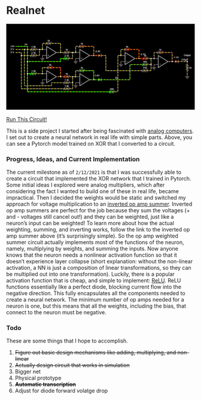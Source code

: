 # Realnet

![Screenshot](Screenshot.png)

[Run This Circuit!](https://www.falstad.com/circuit/circuitjs.html?ctz=CQAgjCAMB0l3BWcMBMcUHYMGZIA4UA2ATmIxAUgosgCgwMUoQAWPEAWmybefKSRUh0JAA16jZoRaduIaX2aDmMJAE1aAJWZyuTOUNZVlwhLQDuzXmEKt2dAIbgWMhWnYL2YJB2-J4cFCw8Nh4LISQhBhsCDjR+MxgAXSWNnYgcrwpGTzsvFkW6bwKBQBO8jK8xLZZ4LjZYCh5Xi7pDU3pjV622e4VICgorjK9Q-2DMmnt3c6TPbTlYK1pDLZT-g0Ya7YT4POprXhUXSBHULQA5uAdZyfVKgv9Z-dnVChJ2VRyaQaFVAppBQNWwA2yvQppM5ycGWaFUXgw9JnTxCQr3ayNNoQzHWDoFVI4ryYxFgYlUF6o1K2OQ0pijYYDFj-EaPIbMgaSIEbQqYJhuPAeFlObhUKFhU6i8A+PwfAKcGABJaESgYAVEaREBDYRLJHkC-q4BnZQ0GtD9Y2QBkm36wy05HJfOmPEX27AIfR07mw932pmO86WP2+wJnFCFUIyM5BxFNQUDfX3XoJnaSROs1M7JkgRMDD48sakpi7NOWYuZ8n7V25e1hwNEosFzGOWbgYhFhJgNunKWcGXJYQBN0YMDYKLYFgYYgC7CdnUBHkdru7TtO0sFpcF1oNZZba5eXfTcC7k5LFmpDqnluXuiLZbLLvXr2tpiX5db-OTJdZlcBvdHtaYqsv6Fv+2ZrAejz3EBAIHs4cAQq0fQnH0dBXMhHYdLslLpJk9a-hi1ZAdk1i7jB8zlGyz4ci+XbHPAPKSD+sZUUmXhLvqWF6uwuzMSgCCVrxYy8gMYysQM-HUeJAn6j+Jo-han4esctG0MKZp9BGAwJF40pILK8DyNAjTvOOjTYNgxAsN4hAAKa+IY+kKVRckRL+LmOscrk3g6exfD6NgOfR3ovq5QYBfhgThUGfS1kYbwJJpKHhma9wmmmVxpdSdogdhLq7CanEZXa+XFVmqIUZIPFZlhcHecJfHllJiR+jy1UFrunGpB17WNZsjVyJRxpFlmuHAWCnlNcCTWUQ1EXxXkaRJYGIbwpCqIACasGtrAIm84AAHKxKStCbVZOwJC43EJC+h3DmAhSXVp7AIEu12PMqawdIQMkdPCRzvRJ4Xfd0hjDtkCCtLw-F-ec5TQ+kL3VnR8FOPD9yEGMLw9r4en9kEASUJQTJutwKBtoQ45zkFFBdsUWb4hUMPSBWAyFMzYHyJjlbwyBEOTE2lwUMsmJ83+2Hs+jElpuUH0c8DHPI9k8v3Bgdppk4OAAUwRzHMS2N9sk8rBHAo7eCwoTvPgpBDFyjmFKrMgqyllaMCzrvmvbZoKJrHvlD73vfeaT7uyro4K-bgeeICZ6nNHsda6zlh4CsZK66uIA+yc7snKhGdmln+dbr+ycJ3g3wC5tZcvsSBEDAdR33Untd4ACAtJ632tQZisV4F3neffYjy9wPpxQV5T7D75o-gfMVyT0B8+0fh+41NxkjZA7HObzn9vZV9P2D+UbBvJICDd+v2bEODrlnKLiKi1DhzYXfxg3M-b8UJh6+FO6a9MGfRZv51hPtWYSStAYdERmLH+D5IEPnfJYeW4Vt5eV3nMKg29fps0BqFUE2FHpRhRPhIh4R0G-igX0KB15aBoHIPPYkFJWAgAAPIAFcAAuAAHDhtAgA)

This is a side project I started after being fascinated with [analog computers](https://en.wikipedia.org/wiki/Analog_computer). I set out to create a neural network in real life with simple parts. Above, you can see a Pytorch model trained on XOR that I converted to a circuit.

### Progress, Ideas, and Current Implementation

The current milestone as of `2/12/2021` is that I was successfully able to create a circuit that implemented the XOR network that I trained in Pytorch. Some initial ideas I explored were analog multipliers, which after considering the fact I wanted to build one of these in real life, became impractical. Then I decided the weights would be static and switched my approach for voltage multiplication to an [inverted op amp summer](https://www.electronics-tutorials.ws/opamp/opamp_4.html). Inverted op amp summers are perfect for the job because they sum the voltages (+ and - voltages still cancel out!) and they can be weighted, just like a neuron’s input can be weighted! To learn more about how the actual weighting, summing, and inverting works, follow the link to the inverted op amp summer above (it’s surprisingly simple). So the op amp weighted summer circuit actually implements most of the functions of the neuron, namely, multiplying by weights, and summing the inputs. Now anyone knows that the neuron needs a nonlinear activation function so that it doesn’t experience layer collapse (short explanation: without the non-linear activation, a NN is just a composition of linear transformations, so they can be multiplied out into one transformation). Luckily, there is a popular activation function that is cheap, and simple to implement: [ReLU](https://en.wikipedia.org/wiki/Rectifier_(neural_networks)). ReLU functions essentially like a perfect diode, blocking current flow into the negative direction. This fully encapsulates all the components needed to create a neural network. The minimum number of op amps needed for a neuron is one, but this means that all the weights, including the bias, that connect to the neuron must be negative.



### Todo

These are some things that I hope to accomplish.

1. ~~Figure out basic design mechanisms like adding, multiplying, and non-linear~~
2. ~~Actually design circuit that works in simulation~~
3. Bigger net
4. Physical prototype
5. ~~**Automatic transcription**~~
6. Adjust for diode forward volatge drop
